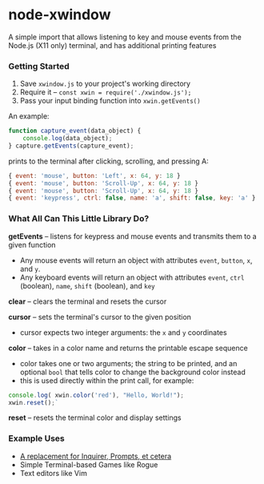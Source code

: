 # node-xwindow
A simple import that allows listening to key and mouse events from the Node.js (X11 only) terminal,
and has additional printing features

### Getting Started
1. Save `xwindow.js` to your project's working directory
2. Require it &ndash; `const xwin = require('./xwindow.js');`
3. Pass your input binding function into `xwin.getEvents()`

An example:
```javascript
function capture_event(data_object) {
    console.log(data_object);
} capture.getEvents(capture_event);
```
prints to the terminal after clicking, scrolling, and pressing A:
```javascript
{ event: 'mouse', button: 'Left', x: 64, y: 18 }
{ event: 'mouse', button: 'Scroll-Up', x: 64, y: 18 }
{ event: 'mouse', button: 'Scroll-Up', x: 64, y: 18 }
{ event: 'keypress', ctrl: false, name: 'a', shift: false, key: 'a' }
```

### What All Can This Little Library Do?
**getEvents** &ndash; listens for keypress and mouse events and transmits them to a given function
- Any mouse events will return an object with attributes `event`, `button`, `x`, and `y`.<br>
- Any keyboard events will return an object with attributes `event`, `ctrl` (boolean), `name`, `shift` (boolean), and `key`

**clear** &ndash; clears the terminal and resets the cursor

**cursor** &ndash; sets the terminal's cursor to the given position
- cursor expects two integer arguments: the `x` and `y` coordinates 

**color** &ndash; takes in a color name and returns the printable escape sequence
- color takes one or two arguments; the string to be printed, and an optional `bool` that tells color to change the background color instead
- this is used directly within the print call, for example: 
```javascript
console.log( xwin.color('red'), "Hello, World!"); 
xwin.reset();`
```

**reset** &ndash; resets the terminal color and display settings

### Example Uses
- [A replacement for Inquirer, Prompts, et cetera](./prompts.js)
- Simple Terminal-based Games like Rogue
- Text editors like Vim
